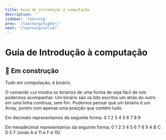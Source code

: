 ```yaml
---
title: Guia de introdução a computação
description: ''
sidebar: 'learning'
prev: '/learning/higher/'
next: '/learning/solid/'
---
```


# Guia de Introdução à computação

## 🚧 Em construção

Tudo em computação, é binário.

O comando `xxd` mostra os binários de uma forma de seja fácil de nós podermos acompanhar. Um binário são os bits escritos um atrás do outro em uma linha contínua, sem fim. Podemos pensar que um binário é um Array, porém com apenas uma posição que contém tudo.

Em decimais representamos da seguinte forma: 0 1 2 3 4 5 6 7 8 9

Em hexadecimal representamos da seguinte forma: 0 1 2 3 4 5 6 7 8 9 A B C D E F (onde A é 11 e F é 15)
